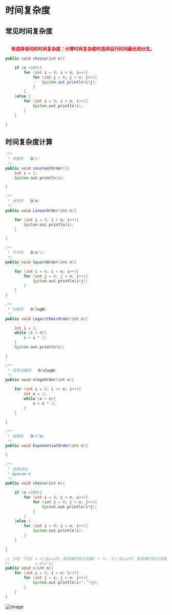 


# 时间复杂度
<!-- 

如何清晰的理解算法中的时间复杂度？
https://www.zhihu.com/question/20196775/answer/693388880
算法时间复杂度分析方法
https://www.cnblogs.com/nwnu-daizh/p/8652285.html


-->


## 常见时间复杂度


```java

```


&emsp; **<font color = "red">有选择语句的时间复杂度：计算时间复杂度时选择运行时间最长的分支。</font>**  

```java
public void choice(int n){

    if (n >100){
        for (int i = 0; i < n; i++){
            for (int j = 0; j < n; j++){
                System.out.println(i*j);
            }
        }
    }else {
        for (int i = 0; i < n; i++){
            System.out.println(i);
        }
    }

}
```


## 时间复杂度计算  

```java
/**
 * 常数阶   O(1)
 */
public void constantOrder(){
    int i = 1;
    System.out.println(i);

}

/**
 * 线性阶   O(n)
 */
public void LinearOrder(int n){

    for (int i = 0; i < n; i++){
        System.out.println(i);
    }

}

/**
 * 平方阶   O(n^2)
 */
public void SquareOrder(int n){

    for (int i = 0; i < n; i++){
        for (int j = 0; j < n; j++){
            System.out.println(i*j);
        }
    }
}

/**
 * 对数阶   O(logN)
 */
public void LogarithmicOrder(int n){

    int i = 1;
    while (i < n){
        i = i * 2;
    }
    System.out.println(i);

}

/**
 * 线性对数阶   O(nlogN)
 */
public void nlognOrder(int n){

    for (int i = 0; i <= n; i++){
        int x = 1;
        while (x < n){
            x = x * 2;
        }
    }

}

/**
 * 指数阶   O(2^n)
 */
public void ExponentialOrder(int n){

}

/**
 * 选择语句
 * @param n
 */
public void choice(int n){

    if (n >100){
        for (int i = 0; i < n; i++){
            for (int j = 0; j < n; j++){
                System.out.println(i*j);
            }
        }
    }else {
        for (int i = 0; i < n; i++){
            System.out.println(i);
        }
    }

}

// 分析：T(O) = n(当i=1时，里层循环执行次数) + (n -1)(当i=2时，里层循环执行次数) + ... ... + 2(当i=n-2时，里层循环执行次数) + 1(当i=n-1时，里层循环执行次数)
//           = O(n^2)
public void c(int n){
    for (int i = 0; i < n; i++){
        for (int j = i; j < n; j++){
            System.out.println(i+"，"+j);
        }
    }
}
```

![image](https://gitee.com/wt1814/pic-host/raw/master/algorithm/function-49.png)  
